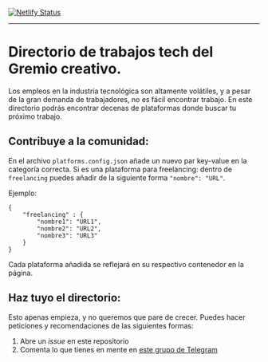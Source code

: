 [![Netlify Status](https://api.netlify.com/api/v1/badges/63693b79-84a8-4cc6-9cdb-51feff097f39/deploy-status)](https://app.netlify.com/sites/brilliant-frangollo-cc0d5e/deploys)
***
# Directorio de trabajos tech del Gremio creativo.

Los empleos en la industria tecnológica son altamente volátiles, y a pesar de la gran demanda de trabajadores, no es fácil encontrar trabajo.
En este directorio podrás encontrar decenas de plataformas donde buscar tu próximo trabajo.

## Contribuye a la comunidad:
En el archivo `platforms.config.json` añade un nuevo par key-value en la categoría correcta. 
Si es una plataforma para freelancing: dentro de `freelancing` puedes añadir de la siguiente forma `"nombre": "URL"`.

Ejemplo: 
```
{
    "freelancing" : {
        "nombre1": "URL1",
        "nombre2": "URL2",
        "nombre3": "URL3"
    }
}
```

Cada plataforma añadida se reflejará en su respectivo contenedor en la página.

## Haz tuyo el directorio:
Esto apenas empieza, y no queremos que pare de crecer. Puedes hacer peticiones y recomendaciones de las siguientes formas:
1. Abre un *issue* en este repositorio
2. Comenta lo que tienes en mente en [este grupo de Telegram](https://t.me/CarlosZBent)